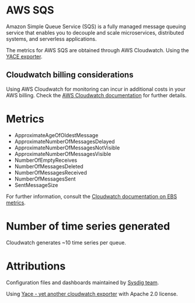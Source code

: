 # AWS SQS
Amazon Simple Queue Service (SQS) is a fully managed message queuing service that enables you to decouple and scale microservices, distributed systems, and serverless applications.

The metrics for AWS SQS are obtained through AWS Cloudwatch. Using the [YACE exporter](https://github.com/ivx/yet-another-cloudwatch-exporter).

## Cloudwatch billing considerations
Using AWS Cloudwatch for monitoring can incur in additional costs in your AWS billing.
Check the [AWS Cloudwatch documentation](https://docs.aws.amazon.com/AmazonCloudWatch/latest/monitoring/cloudwatch_limits.html) for further details.

# Metrics
- ApproximateAgeOfOldestMessage
- ApproximateNumberOfMessagesDelayed
- ApproximateNumberOfMessagesNotVisible
- ApproximateNumberOfMessagesVisible
- NumberOfEmptyReceives
- NumberOfMessagesDeleted
- NumberOfMessagesReceived
- NumberOfMessagesSent
- SentMessageSize

For further information, consult the [Cloudwatch documentation on EBS metrics](https://docs.aws.amazon.com/AWSSimpleQueueService/latest/SQSDeveloperGuide/sqs-available-cloudwatch-metrics.html).

# Number of time series generated
Cloudwatch generates ~10 time series per queue. 

# Attributions
Configuration files and dashboards maintained by [Sysdig team](https://sysdig.com/).

Using [Yace - yet another cloudwatch exporter](https://github.com/ivx/yet-another-cloudwatch-exporter) with Apache 2.0 license.